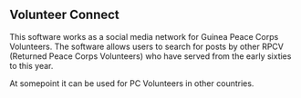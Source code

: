 ## Volunteer Connect

This software works as a social media network for Guinea Peace Corps Volunteers.  The software allows users to search for posts by other RPCV (Returned Peace Corps Volunteers) who have served from the early sixties to this year.

At somepoint it can be used for PC Volunteers in other countries.
